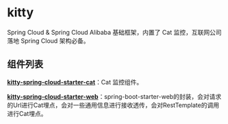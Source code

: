 # kitty
Spring Cloud &amp; Spring Cloud Alibaba 基础框架，内置了 Cat 监控，互联网公司落地 Spring Cloud 架构必备。

## 组件列表

**[kitty-spring-cloud-starter-cat](https://github.com/yinjihuan/kitty/wiki/Cat%E9%9B%86%E6%88%90%E6%8C%87%E5%8D%97)**：Cat 监控组件。

**[kitty-spring-cloud-starter-web](https://github.com/yinjihuan/kitty/wiki/Spring-Boot-Web-%E9%9B%86%E6%88%90%E6%8C%87%E5%8D%97)**：spring-boot-starter-web的封装，会对请求的Url进行Cat埋点，会对一些通用信息进行接收透传，会对RestTemplate的调用进行Cat埋点。
